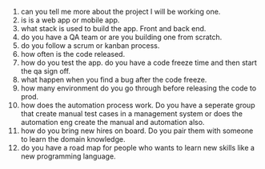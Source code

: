 1) can you tell me more about the project I will be working one.
2) is is a web app or mobile app.
3) what stack is used to build the app. Front and back end.
4) do you have a QA team or are you building one from scratch.
5) do you follow a scrum or kanban process.
6) how often is the code released.
7) how do you test the app. do you have a code freeze time and then start the qa sign off.
8) what happen when you find a bug after the code freeze.
9) how many environment do you go through before releasing the code to prod.
10) how does the automation process work. Do you have a seperate group that create manual test cases in a management system or does the automation eng create the manual and automation also.
11) how do you bring new hires on board. Do you pair them with someone to learn the domain knowledge.
12) do you have a road map for people who wants to learn new skills like a new programming language.